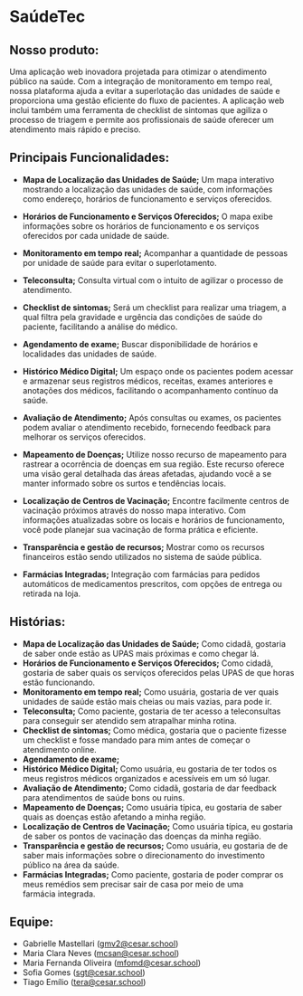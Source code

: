# SaúdeTec

## Nosso produto:

Uma aplicação web inovadora projetada para otimizar o atendimento público na saúde. Com a integração de monitoramento em tempo real, nossa plataforma ajuda a evitar a superlotação das unidades de saúde e proporciona uma gestão eficiente do fluxo de pacientes. A aplicação web inclui também uma ferramenta de checklist de sintomas que agiliza o processo de triagem e permite aos profissionais de saúde oferecer um atendimento mais rápido e preciso.

## Principais Funcionalidades:

- **Mapa de Localização das Unidades de Saúde;** Um mapa interativo mostrando a localização das unidades de saúde, com informações como endereço, horários de funcionamento e serviços oferecidos.

- **Horários de Funcionamento e Serviços Oferecidos;** O mapa exibe informações sobre os horários de funcionamento e os serviços oferecidos por cada unidade de saúde.

- **Monitoramento em tempo real;** Acompanhar a quantidade de pessoas por unidade de saúde para evitar o superlotamento.

- **Teleconsulta;** Consulta virtual com o intuito de agilizar o processo de atendimento.
  
- **Checklist de sintomas;** Será um checklist para realizar uma triagem, a qual filtra pela gravidade e urgência das condições de saúde do paciente, facilitando a análise do médico.
 
- **Agendamento de exame;** Buscar disponibilidade de horários e localidades das unidades de saúde.

- **Histórico Médico Digital;** Um espaço onde os pacientes podem acessar e armazenar seus registros médicos, receitas, exames anteriores e anotações dos médicos, facilitando o acompanhamento contínuo da saúde.
  
- **Avaliação de Atendimento;** Após consultas ou exames, os pacientes podem avaliar o atendimento recebido, fornecendo feedback para melhorar os serviços oferecidos.

- **Mapeamento de Doenças;** Utilize nosso recurso de mapeamento para rastrear a ocorrência de doenças em sua região. Este recurso oferece uma visão geral detalhada das áreas afetadas, ajudando você a se manter informado sobre os surtos e tendências locais.

- **Localização de Centros de Vacinação;** Encontre facilmente centros de vacinação próximos através do nosso mapa interativo. Com informações atualizadas sobre os locais e horários de funcionamento, você pode planejar sua vacinação de forma prática e eficiente.

- **Transparência e gestão de recursos;** Mostrar como os recursos financeiros estão sendo utilizados no sistema de saúde pública.
 
- **Farmácias Integradas;** Integração com farmácias para pedidos automáticos de medicamentos prescritos, com opções de entrega ou retirada na loja.

## Histórias:

- **Mapa de Localização das Unidades de Saúde;** Como cidadã, gostaria de saber onde estão as UPAS mais próximas e como chegar lá.
- **Horários de Funcionamento e Serviços Oferecidos;** Como cidadã, gostaria de saber quais os serviços oferecidos pelas UPAS de que horas estão funcionando.
- **Monitoramento em tempo real;** Como usuária, gostaria de ver quais unidades de saúde estão mais cheias ou mais vazias, para pode ir.
- **Teleconsulta;** Como paciente, gostaria de ter acesso a teleconsultas para conseguir ser atendido sem atrapalhar minha rotina.
- **Checklist de sintomas;** Como médica, gostaria que o paciente fizesse um checklist e fosse mandado para mim antes de começar o atendimento online.
- **Agendamento de exame;**
- **Histórico Médico Digital;** Como usuária, eu gostaria de ter todos os meus registros médicos organizados e acessíveis em um só lugar.
- **Avaliação de Atendimento;** Como cidadã, gostaria de dar feedback para atendimentos de saúde bons ou ruins.
- **Mapeamento de Doenças;** Como usuária típica, eu gostaria de saber quais as doenças estão afetando a minha região.
- **Localização de Centros de Vacinação;** Como usuária típica, eu gostaria de saber os pontos de vacinação das doenças da minha região.
- **Transparência e gestão de recursos;** Como usuária, eu gostaria de de saber mais informações sobre o direcionamento do investimento público na área da saúde.
- **Farmácias Integradas;** Como paciente,  gostaria de poder comprar os meus remédios sem precisar sair de casa por meio de uma farmácia integrada.

## Equipe:

- Gabrielle Mastellari (gmv2@cesar.school)
- Maria Clara Neves (mcsan@cesar.school)
- Maria Fernanda Oliveira (mfomd@cesar.school)
- Sofia Gomes (sgt@cesar.school)
- Tiago Emílio (tera@cesar.school)
